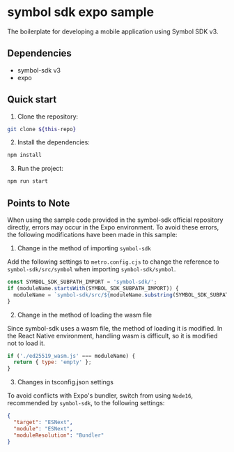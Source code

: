 # symbol sdk expo sample

The boilerplate for developing a mobile application using Symbol SDK v3.

## Dependencies

* symbol-sdk v3 
* expo  

## Quick start

1. Clone the repository:

```bash
git clone ${this-repo}
```

2. Install the dependencies:

```bash
npm install
```

3. Run the project:

```bash
npm run start
```

## Points to Note

When using the sample code provided in the symbol-sdk official repository directly, errors may occur in the Expo environment. To avoid these errors, the following modifications have been made in this sample:

1. Change in the method of importing `symbol-sdk`

Add the following settings to `metro.config.cjs` to change the reference to `symbol-sdk/src/symbol` when importing `symbol-sdk/symbol`.

```js
const SYMBOL_SDK_SUBPATH_IMPORT = 'symbol-sdk/';
if (moduleName.startsWith(SYMBOL_SDK_SUBPATH_IMPORT)) {
  moduleName = `symbol-sdk/src/${moduleName.substring(SYMBOL_SDK_SUBPATH_IMPORT.length)}`;
}
```

2. Change in the method of loading the wasm file

Since symbol-sdk uses a wasm file, the method of loading it is modified. In the React Native environment, handling wasm is difficult, so it is modified not to load it.

```js
if ('./ed25519_wasm.js' === moduleName) {
  return { type: 'empty' };
}
```

3. Changes in tsconfig.json settings

To avoid conflicts with Expo's bundler, switch from using `Node16`, recommended by `symbol-sdk`, to the following settings:

```json
{
  "target": "ESNext",
  "module": "ESNext",
  "moduleResolution": "Bundler"
}
```